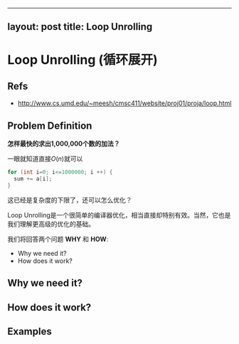 
---
layout: post
title: Loop Unrolling
---

# Loop Unrolling (循环展开) #

## Refs ##

* http://www.cs.umd.edu/~meesh/cmsc411/website/proj01/proja/loop.html

## Problem Definition ##

**怎样最快的求出1,000,000个数的加法？**

一眼就知道直接$O(n)$就可以
```C
for (int i=0; i<=1000000; i ++) {
  sum += a[i];
}
```
这已经是复杂度的下限了，还可以怎么优化？

Loop Unrolling是一个很简单的编译器优化，相当直接却特别有效。当然，它也是我们理解更高级的优化的基础。

我们将回答两个问题 **WHY** 和 **HOW**:
- Why we need it?
- How does it work?

## Why we need it? ##

## How does it work? ##

## Examples ##
